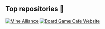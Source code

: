 
<!--# Welcome to my Github 🪴


<p align="center">
  <a href="https://github.com/LuaanNguyen">
    <img src="https://readme-typing-svg.demolab.com?font=Fira+Code&weight=100&size=35&duration=4997&pause=1000&color=1DB954&center=true&vCenter=true&width=435&lines=Luan+Nguyen+" alt="Typing SVG" />
  </a>
</p>

<p align="center">
  <a href="https://git.io/typing-svg">
    <img src="https://readme-typing-svg.demolab.com?font=Fira+Code&weight=100&size=16&duration=3000&pause=1000&color=FF671F&background=212121&center=true&vCenter=true&width=435&lines=Full-stack+Developer+and+UX%2FUI+Designer" alt="Typing SVG" />
  </a>
</p>


<p align="center">
  <a href="mailto:luanthiennguyen2003@gmail.com" tyle="margin: 0 10px;">
    <img height="32" alt="Mail" src="img/gmail.png" />
  </a>
  <a href="https://www.linkedin.com/in/luanthiennguyen/">
    <img height="32" alt="LinkedIn" src="img/linkedin.png" />
  </a>
  <a href="https://www.instagram.com/luannuen/">
    <img height="32" alt="Instagram" src="img/instagram.png" />
  </a>
  <a href="https://www.luannguyen.net/">
    <img height="26" alt="Personal" src="img/personal.png" />
  </a>
</p>



<table align="center">
  <tr>
    <td>
      <img src="https://media.giphy.com/media/2SYqgPxMm2kbVe3y02/giphy.gif" alt="Aesthetic Anime GIF" width="350"/> 
    </td>
    <td>
      <img src="https://github-readme-stats.vercel.app/api?username=LuaanNguyen&show_icons=true&theme=flag-india" alt="GitHub Stats" />
      <br />
      <img src="https://streak-stats.demolab.com?user=LuaanNguyen&theme=flag-india" alt="GitHub Streak" />
      <br />

  </tr>
</table>

[![LuaanNguyen's github activity graph](https://github-readme-activity-graph.vercel.app/graph?username=LuaanNguyen&bg_color=FFFFFF&line=1db954&title_color=1db954&color=FF671F)](https://github.com/LuaanNguyen)

-->
## Top repositories 🍳 

[![Mine Alliance](https://github-readme-stats.vercel.app/api/pin/?username=LuaanNguyen&repo=Mine-Alliance&theme=flag-india)](https://github.com/LuaanNguyen/Mine-Alliance) 
[![Board Game Cafe Website](https://github-readme-stats.vercel.app/api/pin/?username=LuaanNguyen&repo=Board-Game-Cafe-Website&theme=flag-india)](https://github.com/LuaanNguyen/Board-Game-Cafe-Website) 


